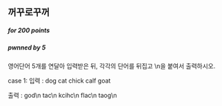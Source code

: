 ## 꺼꾸로꾸꺼

##### for 200  points

##### pwnned by 5

영어단어 5개를 연달아 입력받은 뒤, 각각의 단어를 뒤집고 \n을 붙여서 출력하시오.

case 1:
입력 :
dog
cat
chick
calf
goat

출력 :
god\n
tac\n
kcihc\n
flac\n
taog\n
